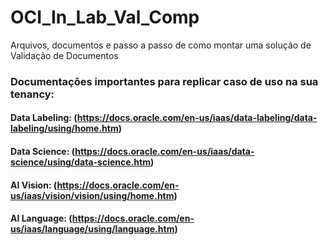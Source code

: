 # OCI_In_Lab_Val_Comp
Arquivos, documentos e passo a passo de como montar uma solução de Validação de Documentos

### Documentações importantes para replicar caso de uso na sua tenancy:

#### Data Labeling: (https://docs.oracle.com/en-us/iaas/data-labeling/data-labeling/using/home.htm)

#### Data Science: (https://docs.oracle.com/en-us/iaas/data-science/using/data-science.htm)

#### AI Vision: (https://docs.oracle.com/en-us/iaas/vision/vision/using/home.htm)

#### AI Language: (https://docs.oracle.com/en-us/iaas/language/using/language.htm)
